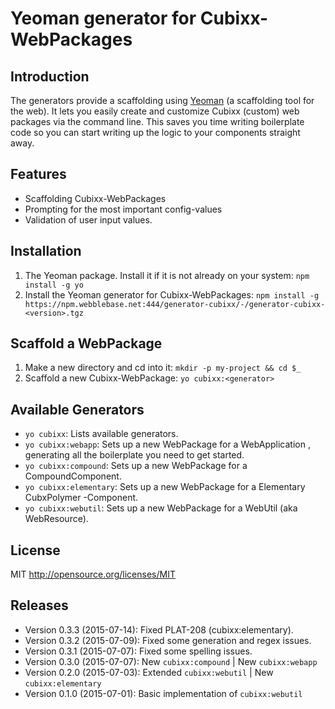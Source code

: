 # Yeoman generator for Cubixx-WebPackages


## Introduction
The generators provide a scaffolding using [Yeoman](http://yeoman.io) (a scaffolding tool for the web). 
It lets you easily create and customize Cubixx (custom) web packages via the command line. This saves you time writing boilerplate code so you can start writing up the logic to your components straight away.

## Features
* Scaffolding Cubixx-WebPackages
* Prompting for the most important config-values
* Validation of user input values.


## Installation

1. The Yeoman package. Install it if it is not already on your system: `npm install -g yo`
2. Install the Yeoman generator for Cubixx-WebPackages: `npm install -g https://npm.webblebase.net:444/generator-cubixx/-/generator-cubixx-<version>.tgz`

## Scaffold a WebPackage

1. Make a new directory and cd into it: `mkdir -p my-project && cd $_`
2. Scaffold a new Cubixx-WebPackage: `yo cubixx:<generator>`

## Available Generators
* `yo cubixx`: Lists available generators.
* `yo cubixx:webapp`: Sets up a new WebPackage for a WebApplication , generating all the boilerplate you need to get started.
* `yo cubixx:compound`: Sets up a new WebPackage for a CompoundComponent.
* `yo cubixx:elementary`: Sets up a new WebPackage for a Elementary CubxPolymer -Component.
* `yo cubixx:webutil`: Sets up a new WebPackage for a WebUtil (aka WebResource).

## License
MIT <http://opensource.org/licenses/MIT>

## Releases
* Version 0.3.3 (2015-07-14): Fixed PLAT-208 (cubixx:elementary).
* Version 0.3.2 (2015-07-09): Fixed some generation and regex issues.
* Version 0.3.1 (2015-07-07): Fixed some spelling issues.
* Version 0.3.0 (2015-07-07): New `cubixx:compound` | New `cubixx:webapp`
* Version 0.2.0 (2015-07-03): Extended `cubixx:webutil` | New `cubixx:elementary`
* Version 0.1.0 (2015-07-01): Basic implementation of `cubixx:webutil`